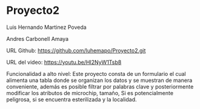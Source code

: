 # Proyecto2
Luis Hernando Martinez Poveda

Andres Carbonell Amaya

URL Github: https://github.com/luhemapo/Proyecto2.git

URL del video: https://youtu.be/HI2NyW1Tsb8

Funcionalidad a alto nivel: Este proyecto consta de un formulario el cual alimenta una tabla donde se organizan los datos y se muestran de manera conveniente, además es posible filtrar por palabras clave y posteriormente modificar los atributos de microchip, tamaño, Si es potencialmente peligrosa, si se encuentra esterilizada y la localidad.
